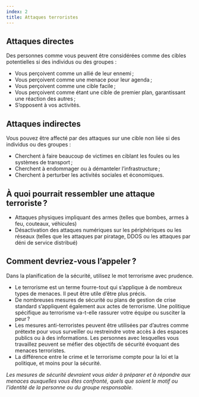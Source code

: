 ```yaml
---
index: 2
title: Attaques terroristes
---
```

## Attaques directes

Des personnes comme vous peuvent être considérées comme des cibles potentielles si des individus ou des groupes :

* Vous perçoivent comme un allié de leur ennemi ;
* Vous perçoivent comme une menace pour leur agenda ;
* Vous perçoivent comme une cible facile ;
* Vous perçoivent comme étant une cible de premier plan, garantissant une réaction des autres ;
* S’opposent à vos activités.

## Attaques indirectes

Vous pouvez être affecté par des attaques sur une cible non liée si des individus ou des groupes :

* Cherchent à faire beaucoup de victimes en ciblant les foules ou les systèmes de transport ;
* Cherchent à endommager ou à démanteler l’infrastructure ; 
* Cherchent à perturber les activités sociales et économiques.

## À quoi pourrait ressembler une attaque terroriste ?

* Attaques physiques impliquant des armes (telles que bombes, armes à feu, couteaux, véhicules)
* Désactivation des attaques numériques sur les périphériques ou les réseaux (telles que les attaques par piratage, DDOS ou les attaques par déni de service distribué)

## Comment devriez-vous l’appeler ?

Dans la planification de la sécurité, utilisez le mot terrorisme avec prudence.

* Le terrorisme est un terme fourre-tout qui s’applique à de nombreux types de menaces. Il peut être utile d’être plus précis.
* De nombreuses mesures de sécurité ou plans de gestion de crise standard s’appliquent également aux actes de terrorisme. Une politique spécifique au terrorisme va-t-elle rassurer votre équipe ou susciter la peur ?
* Les mesures anti-terroristes peuvent être utilisées par d’autres comme prétexte pour vous surveiller ou restreindre votre accès à des espaces publics ou à des informations. Les personnes avec lesquelles vous travaillez peuvent se méfier des objectifs de sécurité évoquant des menaces terroristes.
* La différence entre le crime et le terrorisme compte pour la loi et la politique, et moins pour la sécurité.

*Les mesures de sécurité devraient vous aider à préparer et à répondre aux menaces auxquelles vous êtes confronté, quels que soient le motif ou l’identité de la personne ou du groupe responsable.*